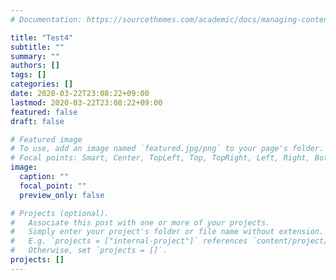 ```yaml
---
# Documentation: https://sourcethemes.com/academic/docs/managing-content/

title: "Test4"
subtitle: ""
summary: ""
authors: []
tags: []
categories: []
date: 2020-03-22T23:08:22+09:00
lastmod: 2020-03-22T23:08:22+09:00
featured: false
draft: false

# Featured image
# To use, add an image named `featured.jpg/png` to your page's folder.
# Focal points: Smart, Center, TopLeft, Top, TopRight, Left, Right, BottomLeft, Bottom, BottomRight.
image:
  caption: ""
  focal_point: ""
  preview_only: false

# Projects (optional).
#   Associate this post with one or more of your projects.
#   Simply enter your project's folder or file name without extension.
#   E.g. `projects = ["internal-project"]` references `content/project/deep-learning/index.md`.
#   Otherwise, set `projects = []`.
projects: []
---
```

